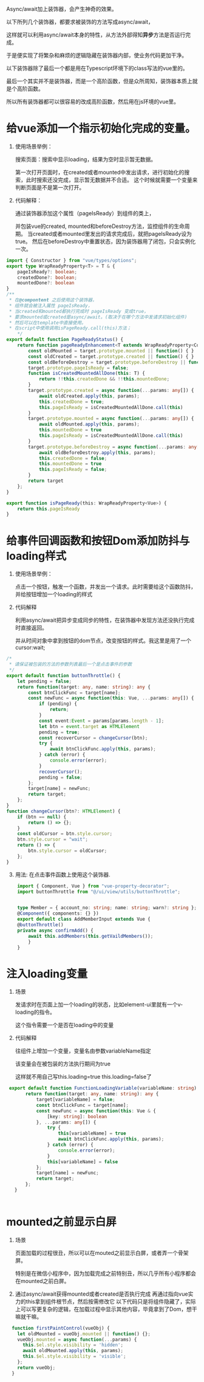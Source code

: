 Async/await加上装饰器，会产生神奇的效果。

以下所列几个装饰器，都要求被装饰的方法写成async/await，

这样就可以利用async/await本身的特性，从方法外部得知**异步**方法是否运行完成。

于是便实现了将繁杂和麻烦的逻辑隐藏在装饰器内部，使业务代码更加干净。

以下装饰器除了最后一个都是用在Typescript环境下的class写法的vue里的。

最后一个其实并不是装饰器，而是一个高阶函数，但是众所周知，装饰器本质上就是个高阶函数。

所以所有装饰器都可以很容易的改成高阶函数，然后用在js环境的vue里。

# 给vue添加一个指示初始化完成的变量。

1. 使用场景举例：

   搜索页面：搜索中显示loading，结果为空时显示暂无数据。

   第一次打开页面时，在created或者mounted中发出请求，进行初始化的搜索，此时搜索还没完成，显示暂无数据并不合适。
   这个时候就需要一个变量来判断页面是不是第一次打开。

2. 代码解释：

   通过装饰器添加这个属性（pageIsReady）到组件的类上，

   并包装vue的created, mounted和beforeDestroy方法，监控组件的生命周期。
   当created或者mounted里发出的请求完成后，就把pageIsReady设为true。
   然后在beforeDestroy中重置状态，因为装饰器用了闭包，只会实例化一次。

```ts
import { Constructor } from "vue/types/options";
export type WrapReadyProperty<T> = T & {
    pageIsReady?: boolean;
    createdDone?: boolean;
    mountedDone?: boolean
}
/**  
 * 在@compontent 之后使用这个装饰器，
 * 组件就会被注入属性 pageIsReady，
 * 当created和mounted都执行完成时 pageIsReady 变成true，
 * 要求mounted或created是async/await。(取决于在哪个方法中发请求初始化组件)
 * 然后可以在template中直接使用。
 * 在script中使用调用isPageReady.call(this)方法；
    */
export default function PageReadyStatus() {
    return function pageReadyEnhancement<T extends WrapReadyProperty<Constructor>>(target: T) {
        const oldMounted = target.prototype.mounted || function() { }
        const oldCreated = target.prototype.created || function() { }
        const oldBeforeDestroy = target.prototype.beforeDestroy || function() { }
        target.prototype.pageIsReady = false;
        function isCreatedMountedAllDone(this: T) {
            return !!this.createdDone && !!this.mountedDone;
        }
        target.prototype.created = async function(...params: any[]) {
            await oldCreated.apply(this, params);
            this.createdDone = true;
            this.pageIsReady = isCreatedMountedAllDone.call(this)
        }
        target.prototype.mounted = async function(...params: any[]) {
            await oldMounted.apply(this, params);
            this.mountedDone = true
            this.pageIsReady = isCreatedMountedAllDone.call(this)
        }
        target.prototype.beforeDestroy = async function(...params: any[]) {
            await oldBeforeDestroy.apply(this, params);
            this.createdDone = false;
            this.mountedDone = true
            this.pageIsReady = false;
        }
        return target
    };
}

export function isPageReady(this: WrapReadyProperty<Vue>) {
    return this.pageIsReady
}

```
# 给事件回调函数和按钮Dom添加防抖与loading样式

1. 使用场景举例：

   点击一个按钮，触发一个函数，并发出一个请求。此时需要给这个函数防抖，并给按钮增加一个loading的样式

2. 代码解释

   利用async/await把异步变成同步的特性，在装饰器中发现方法还没执行完成时直接返回。

   并从时间对象中拿到按钮的dom节点，改变按钮的样式。我这里是用了一个cursor:wait;

```ts
/*
 * 请保证被包装的方法的参数列表最后一个是点击事件的参数
 */
export default function buttonThrottle() {
    let pending = false;
    return function(target: any, name: string): any {
        const btnClickFunc = target[name];
        const newFunc = async function(this: Vue, ...params: any[]) {
            if (pending) {
                return;
            }
            const event:Event = params[params.length - 1];
            let btn = event.target as HTMLElement
            pending = true;
            const recoverCursor = changeCursor(btn);
            try {
                await btnClickFunc.apply(this, params);
            } catch (error) {
                console.error(error);
            }
            recoverCursor();
            pending = false;
        };
        target[name] = newFunc;
        return target;
    };
}
function changeCursor(btn?: HTMLElement) {
    if (btn == null) {
        return () => {};
    }
    const oldCursor = btn.style.cursor;
    btn.style.cursor = "wait";
    return () => {
        btn.style.cursor = oldCursor;
    };
}

```
3. 用法:
   在点击事件函数上使用这个装饰器.

```ts
    import { Component, Vue } from "vue-property-decorator";
    import buttonThrottle from "@/ui/view/utils/buttonThrottle";


    type Member = { account_no: string; name: string; warn?: string };
    @Component({ components: {} })
    export default class AddMemberInput extends Vue {
    @buttonThrottle()
    private async confirmAdd() {
        await this.addMembers(this.getVaildMembers());
        }    
    }
```
# 注入loading变量

1. 场景

   发请求时在页面上加一个loading的状态，比如element-ui里就有一个v-loading的指令。

   这个指令需要一个是否在loading中的变量

2. 代码解释

   往组件上增加一个变量，变量名由参数variableName指定

   该变量会在被包装的方法执行期间为true

   这样就不用自己写this.loading=true this.loading=false了

```ts
 export default function FunctionLoadingVariable(variableName: string) {
       return function(target: any, name: string): any {
           target[variableName] = false;
           const btnClickFunc = target[name];
           const newFunc = async function(this: Vue & {
               [key: string]: boolean
           }, ...params: any[]) {
               try {
                   this[variableName] = true
                   await btnClickFunc.apply(this, params);
               } catch (error) {
                   console.error(error);
               }
               this[variableName] = false
           };
           target[name] = newFunc;
           return target;
       };
   }
  
```

   

# mounted之前显示白屏

1. 场景

   页面加载的过程很丑，所以可以在mouted之前显示白屏，或者弄一个骨架屏。

   特别是在微信小程序中，因为加载完成之前特别丑，所以几乎所有小程序都会在mounted之前白屏。

2. 通过async/await获得mounted或者created是否执行完成
   再通过指向vue实力的this拿到组件根节点，然后按需修改它
   以下代码只是将组件隐藏了，实际上可以写更复杂的逻辑，在加载过程中显示其他内容，毕竟拿到了Dom，想干嘛就干嘛。

```js
  function firstPaintControl(vueObj) {
    let oldMounted = vueObj.mounted || function() {};
    vueObj.mounted = async function(...params) {
      this.$el.style.visibility = 'hidden';
      await oldMounted.apply(this, params);
      this.$el.style.visibility = 'visible';
    };
    return vueObj;
  }
```